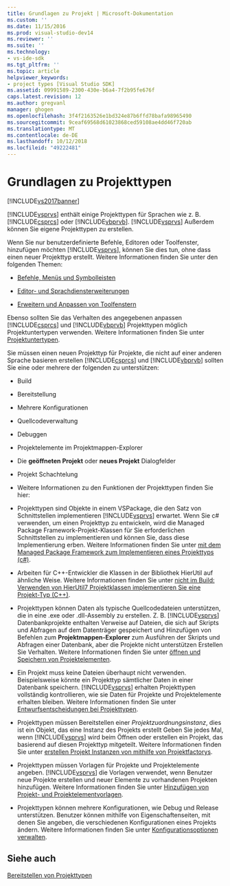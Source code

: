 ```yaml
---
title: Grundlagen zu Projekt | Microsoft-Dokumentation
ms.custom: ''
ms.date: 11/15/2016
ms.prod: visual-studio-dev14
ms.reviewer: ''
ms.suite: ''
ms.technology:
- vs-ide-sdk
ms.tgt_pltfrm: ''
ms.topic: article
helpviewer_keywords:
- project types [Visual Studio SDK]
ms.assetid: 09991589-2300-430e-b6a4-7f2b95fe676f
caps.latest.revision: 12
ms.author: gregvanl
manager: ghogen
ms.openlocfilehash: 3f4f2163526e1bd324e87b6ffd78bafa98965490
ms.sourcegitcommit: 9ceaf69568d61023868ced59108ae4dd46f720ab
ms.translationtype: MT
ms.contentlocale: de-DE
ms.lasthandoff: 10/12/2018
ms.locfileid: "49222481"
---
```

# <a name="project-type-essentials"></a>Grundlagen zu Projekttypen
[!INCLUDE[vs2017banner](../../includes/vs2017banner.md)]

[!INCLUDE[vsprvs](../../includes/vsprvs-md.md)] enthält einige Projekttypen für Sprachen wie z. B. [!INCLUDE[csprcs](../../includes/csprcs-md.md)] oder [!INCLUDE[vbprvb](../../includes/vbprvb-md.md)]. [!INCLUDE[vsprvs](../../includes/vsprvs-md.md)] Außerdem können Sie eigene Projekttypen zu erstellen.  
  
 Wenn Sie nur benutzerdefinierte Befehle, Editoren oder Toolfenster, hinzufügen möchten [!INCLUDE[vsprvs](../../includes/vsprvs-md.md)], können Sie dies tun, ohne dass einen neuer Projekttyp erstellt. Weitere Informationen finden Sie unter den folgenden Themen:  
  
-   [Befehle, Menüs und Symbolleisten](../../extensibility/internals/commands-menus-and-toolbars.md)  
  
-   [Editor- und Sprachdiensterweiterungen](../../extensibility/editor-and-language-service-extensions.md)  
  
-   [Erweitern und Anpassen von Toolfenstern](../../extensibility/extending-and-customizing-tool-windows.md)  
  
 Ebenso sollten Sie das Verhalten des angegebenen anpassen [!INCLUDE[csprcs](../../includes/csprcs-md.md)] und [!INCLUDE[vbprvb](../../includes/vbprvb-md.md)] Projekttypen möglich Projektuntertypen verwenden. Weitere Informationen finden Sie unter [Projektuntertypen](../../extensibility/internals/project-subtypes.md).  
  
 Sie müssen einen neuen Projekttyp für Projekte, die nicht auf einer anderen Sprache basieren erstellen [!INCLUDE[csprcs](../../includes/csprcs-md.md)] und [!INCLUDE[vbprvb](../../includes/vbprvb-md.md)] sollten Sie eine oder mehrere der folgenden zu unterstützen:  
  
-   Build  
  
-   Bereitstellung  
  
-   Mehrere Konfigurationen  
  
-   Quellcodeverwaltung  
  
-   Debuggen  
  
-   Projektelemente im Projektmappen-Explorer  
  
-   Die **geöffneten Projekt** oder **neues Projekt** Dialogfelder  
  
-   Projekt Schachtelung  
  
-   Weitere Informationen zu den Funktionen der Projekttypen finden Sie hier:  
  
-   Projekttypen sind Objekte in einem VSPackage, die den Satz von Schnittstellen implementieren [!INCLUDE[vsprvs](../../includes/vsprvs-md.md)] erwartet. Wenn Sie c# verwenden, um einen Projekttyp zu entwickeln, wird die Managed Package Framework-Projekt-Klassen für Sie erforderlichen Schnittstellen zu implementieren und können Sie, dass diese Implementierung erben. Weitere Informationen finden Sie unter [mit dem Managed Package Framework zum Implementieren eines Projekttyps (c#)](../../extensibility/internals/using-the-managed-package-framework-to-implement-a-project-type-csharp.md).  
  
-   Arbeiten für C++-Entwickler die Klassen in der Bibliothek HierUtil auf ähnliche Weise. Weitere Informationen finden Sie unter [nicht im Build: Verwenden von HierUtil7 Projektklassen implementieren Sie eine Projekt-Typ (C++)](http://msdn.microsoft.com/en-us/a5c16a09-94a2-46ef-87b5-35b815e2f346).  
  
-   Projekttypen können Daten als typische Quellcodedateien unterstützen, die in eine .exe oder .dll-Assembly zu erstellen. Z. B. [!INCLUDE[vsprvs](../../includes/vsprvs-md.md)] Datenbankprojekte enthalten Verweise auf Dateien, die sich auf Skripts und Abfragen auf dem Datenträger gespeichert und Hinzufügen von Befehlen zum **Projektmappen-Explorer** zum Ausführen der Skripts und Abfragen einer Datenbank, aber die Projekte nicht unterstützen Erstellen Sie Verhalten. Weitere Informationen finden Sie unter [öffnen und Speichern von Projektelementen](../../extensibility/internals/opening-and-saving-project-items.md).  
  
-   Ein Projekt muss keine Dateien überhaupt nicht verwenden. Beispielsweise könnte ein Projekttyp sämtlicher Daten in einer Datenbank speichern. [!INCLUDE[vsprvs](../../includes/vsprvs-md.md)] erhalten Projekttypen vollständig kontrollieren, wie sie Daten für Projekte und Projektelemente erhalten bleiben. Weitere Informationen finden Sie unter [Entwurfsentscheidungen bei Projekttypen](../../extensibility/internals/project-type-design-decisions.md).  
  
-   Projekttypen müssen Bereitstellen einer *Projektzuordnungsinstanz*, dies ist ein Objekt, das eine Instanz des Projekts erstellt Geben Sie jedes Mal, wenn [!INCLUDE[vsprvs](../../includes/vsprvs-md.md)] wird beim Öffnen oder erstellen ein Projekt, das basierend auf diesen Projekttyp mitgeteilt. Weitere Informationen finden Sie unter [erstellen Projekt Instanzen von mithilfe von Projektfactorys](../../extensibility/internals/creating-project-instances-by-using-project-factories.md).  
  
-   Projekttypen müssen Vorlagen für Projekte und Projektelemente angeben. [!INCLUDE[vsprvs](../../includes/vsprvs-md.md)] die Vorlagen verwendet, wenn Benutzer neue Projekte erstellen und neuer Elemente zu vorhandenen Projekten hinzufügen. Weitere Informationen finden Sie unter [Hinzufügen von Projekt- und Projektelementvorlagen](../../extensibility/internals/adding-project-and-project-item-templates.md).  
  
-   Projekttypen können mehrere Konfigurationen, wie Debug und Release unterstützen. Benutzer können mithilfe von Eigenschaftenseiten, mit denen Sie angeben, die verschiedenen Konfigurationen eines Projekts ändern. Weitere Informationen finden Sie unter [Konfigurationsoptionen verwalten](../../extensibility/internals/managing-configuration-options.md).  
  
## <a name="see-also"></a>Siehe auch  
 [Bereitstellen von Projekttypen](../../extensibility/internals/deploying-project-types.md)

